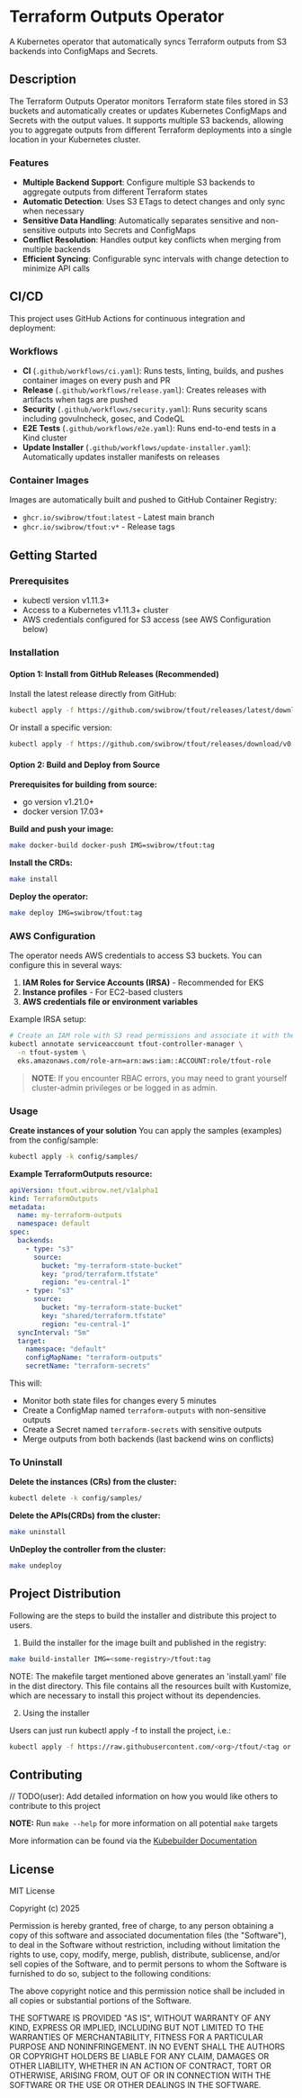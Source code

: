 # Terraform Outputs Operator

A Kubernetes operator that automatically syncs Terraform outputs from S3 backends into ConfigMaps and Secrets.

## Description

The Terraform Outputs Operator monitors Terraform state files stored in S3 buckets and automatically creates or updates Kubernetes ConfigMaps and Secrets with the output values. It supports multiple S3 backends, allowing you to aggregate outputs from different Terraform deployments into a single location in your Kubernetes cluster.

### Features

- **Multiple Backend Support**: Configure multiple S3 backends to aggregate outputs from different Terraform states
- **Automatic Detection**: Uses S3 ETags to detect changes and only sync when necessary
- **Sensitive Data Handling**: Automatically separates sensitive and non-sensitive outputs into Secrets and ConfigMaps
- **Conflict Resolution**: Handles output key conflicts when merging from multiple backends
- **Efficient Syncing**: Configurable sync intervals with change detection to minimize API calls

## CI/CD

This project uses GitHub Actions for continuous integration and deployment:

### Workflows

- **CI** (`.github/workflows/ci.yaml`): Runs tests, linting, builds, and pushes container images on every push and PR
- **Release** (`.github/workflows/release.yaml`): Creates releases with artifacts when tags are pushed
- **Security** (`.github/workflows/security.yaml`): Runs security scans including govulncheck, gosec, and CodeQL
- **E2E Tests** (`.github/workflows/e2e.yaml`): Runs end-to-end tests in a Kind cluster
- **Update Installer** (`.github/workflows/update-installer.yaml`): Automatically updates installer manifests on releases

### Container Images

Images are automatically built and pushed to GitHub Container Registry:
- `ghcr.io/swibrow/tfout:latest` - Latest main branch
- `ghcr.io/swibrow/tfout:v*` - Release tags

## Getting Started

### Prerequisites
- kubectl version v1.11.3+
- Access to a Kubernetes v1.11.3+ cluster
- AWS credentials configured for S3 access (see AWS Configuration below)

### Installation

#### Option 1: Install from GitHub Releases (Recommended)

Install the latest release directly from GitHub:

```bash
kubectl apply -f https://github.com/swibrow/tfout/releases/latest/download/install.yaml
```

Or install a specific version:

```bash
kubectl apply -f https://github.com/swibrow/tfout/releases/download/v0.1.0/install.yaml
```

#### Option 2: Build and Deploy from Source

**Prerequisites for building from source:**
- go version v1.21.0+
- docker version 17.03+

**Build and push your image:**

```sh
make docker-build docker-push IMG=swibrow/tfout:tag
```

**Install the CRDs:**

```sh
make install
```

**Deploy the operator:**

```sh
make deploy IMG=swibrow/tfout:tag
```

### AWS Configuration

The operator needs AWS credentials to access S3 buckets. You can configure this in several ways:

1. **IAM Roles for Service Accounts (IRSA)** - Recommended for EKS
2. **Instance profiles** - For EC2-based clusters
3. **AWS credentials file or environment variables**

Example IRSA setup:
```bash
# Create an IAM role with S3 read permissions and associate it with the service account
kubectl annotate serviceaccount tfout-controller-manager \
  -n tfout-system \
  eks.amazonaws.com/role-arn=arn:aws:iam::ACCOUNT:role/tfout-role
```

> **NOTE**: If you encounter RBAC errors, you may need to grant yourself cluster-admin
privileges or be logged in as admin.

### Usage

**Create instances of your solution**
You can apply the samples (examples) from the config/sample:

```sh
kubectl apply -k config/samples/
```

**Example TerraformOutputs resource:**

```yaml
apiVersion: tfout.wibrow.net/v1alpha1
kind: TerraformOutputs
metadata:
  name: my-terraform-outputs
  namespace: default
spec:
  backends:
    - type: "s3"
      source:
        bucket: "my-terraform-state-bucket"
        key: "prod/terraform.tfstate"
        region: "eu-central-1"
    - type: "s3"
      source:
        bucket: "my-terraform-state-bucket"
        key: "shared/terraform.tfstate"
        region: "eu-central-1"
  syncInterval: "5m"
  target:
    namespace: "default"
    configMapName: "terraform-outputs"
    secretName: "terraform-secrets"
```

This will:
- Monitor both state files for changes every 5 minutes
- Create a ConfigMap named `terraform-outputs` with non-sensitive outputs
- Create a Secret named `terraform-secrets` with sensitive outputs
- Merge outputs from both backends (last backend wins on conflicts)

### To Uninstall
**Delete the instances (CRs) from the cluster:**

```sh
kubectl delete -k config/samples/
```

**Delete the APIs(CRDs) from the cluster:**

```sh
make uninstall
```

**UnDeploy the controller from the cluster:**

```sh
make undeploy
```

## Project Distribution

Following are the steps to build the installer and distribute this project to users.

1. Build the installer for the image built and published in the registry:

```sh
make build-installer IMG=<some-registry>/tfout:tag
```

NOTE: The makefile target mentioned above generates an 'install.yaml'
file in the dist directory. This file contains all the resources built
with Kustomize, which are necessary to install this project without
its dependencies.

2. Using the installer

Users can just run kubectl apply -f <URL for YAML BUNDLE> to install the project, i.e.:

```sh
kubectl apply -f https://raw.githubusercontent.com/<org>/tfout/<tag or branch>/dist/install.yaml
```

## Contributing
// TODO(user): Add detailed information on how you would like others to contribute to this project

**NOTE:** Run `make --help` for more information on all potential `make` targets

More information can be found via the [Kubebuilder Documentation](https://book.kubebuilder.io/introduction.html)

## License

MIT License

Copyright (c) 2025

Permission is hereby granted, free of charge, to any person obtaining a copy
of this software and associated documentation files (the "Software"), to deal
in the Software without restriction, including without limitation the rights
to use, copy, modify, merge, publish, distribute, sublicense, and/or sell
copies of the Software, and to permit persons to whom the Software is
furnished to do so, subject to the following conditions:

The above copyright notice and this permission notice shall be included in all
copies or substantial portions of the Software.

THE SOFTWARE IS PROVIDED "AS IS", WITHOUT WARRANTY OF ANY KIND, EXPRESS OR
IMPLIED, INCLUDING BUT NOT LIMITED TO THE WARRANTIES OF MERCHANTABILITY,
FITNESS FOR A PARTICULAR PURPOSE AND NONINFRINGEMENT. IN NO EVENT SHALL THE
AUTHORS OR COPYRIGHT HOLDERS BE LIABLE FOR ANY CLAIM, DAMAGES OR OTHER
LIABILITY, WHETHER IN AN ACTION OF CONTRACT, TORT OR OTHERWISE, ARISING FROM,
OUT OF OR IN CONNECTION WITH THE SOFTWARE OR THE USE OR OTHER DEALINGS IN THE
SOFTWARE.
